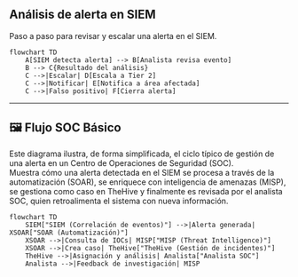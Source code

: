 ## Análisis de alerta en SIEM

Paso a paso para revisar y escalar una alerta en el SIEM.

```mermaid
flowchart TD
    A[SIEM detecta alerta] --> B[Analista revisa evento]
    B --> C{Resultado del análisis}
    C -->|Escalar| D[Escala a Tier 2]
    C -->|Notificar| E[Notifica a área afectada]
    C -->|Falso positivo| F[Cierra alerta]
```
---
## 🖼️ Flujo SOC Básico

Este diagrama ilustra, de forma simplificada, el ciclo típico de gestión de una alerta en un Centro de Operaciones de Seguridad (SOC).  
Muestra cómo una alerta detectada en el SIEM se procesa a través de la automatización (SOAR), se enriquece con inteligencia de amenazas (MISP), se gestiona como caso en TheHive y finalmente es revisada por el analista SOC, quien retroalimenta el sistema con nueva información.

```mermaid
flowchart TD
    SIEM["SIEM (Correlación de eventos)"] -->|Alerta generada| XSOAR["SOAR (Automatización)"]
    XSOAR -->|Consulta de IOCs| MISP["MISP (Threat Intelligence)"]
    XSOAR -->|Crea caso| TheHive["TheHive (Gestión de incidentes)"]
    TheHive -->|Asignación y análisis| Analista["Analista SOC"]
    Analista -->|Feedback de investigación| MISP
```


